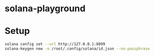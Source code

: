 # solana-playground

# Setup

```bash
solana config set --url http://127.0.0.1:8899
solana-keygen new -o /root/.config/solana/id.json --no-passphrase
```
